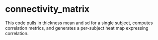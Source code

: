 # connectivity_matrix
This code pulls in thickness mean and sd for a single subject, computes correlation metrics, and generates a per-subject heat map expressing correlation.
